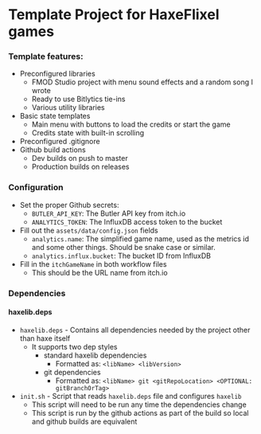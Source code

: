 # Template Project for HaxeFlixel games

### Template features:
- Preconfigured libraries
  - FMOD Studio project with menu sound effects and a random song I wrote
  - Ready to use Bitlytics tie-ins
  - Various utility libraries
- Basic state templates
  - Main menu with buttons to load the credits or start the game
  - Credits state with built-in scrolling
- Preconfigured .gitignore
- Github build actions
  - Dev builds on push to master
  - Production builds on releases

### Configuration
- Set the proper Github secrets:
  - `BUTLER_API_KEY`: The Butler API key from itch.io
  - `ANALYTICS_TOKEN`: The InfluxDB access token to the bucket
- Fill out the `assets/data/config.json` fields
  - `analytics.name`: The simplified game name, used as the metrics id and some other things. Should be snake case or similar.
  - `analytics.influx.bucket`: The bucket ID from InfluxDB
- Fill in the `itchGameName` in both workflow files
  - This should be the URL name from itch.io

### Dependencies

#### **haxelib.deps**

* `haxelib.deps` - Contains all dependencies needed by the project other than haxe itself
  * It supports two dep styles
    * standard haxelib dependencies
      * Formatted as: `<libName> <libVersion>`
    * git dependencies
      * Formatted as: `<libName> git <gitRepoLocation> <OPTIONAL: gitBranchOrTag>`
* `init.sh` - Script that reads `haxelib.deps` file and configures `haxelib`
  * This script will need to be run any time the dependencies change
  * This script is run by the github actions as part of the build so local and github builds are equivalent
